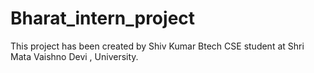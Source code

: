 # Bharat_intern_project
This project has been created by Shiv Kumar Btech CSE student at Shri Mata Vaishno Devi , University.
